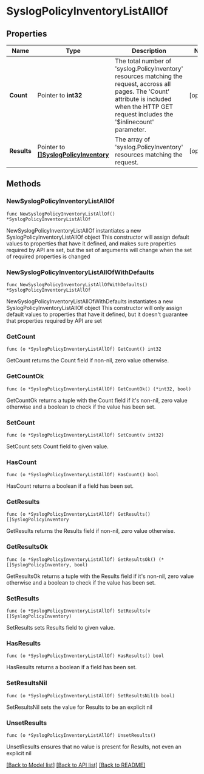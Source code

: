 # SyslogPolicyInventoryListAllOf

## Properties

Name | Type | Description | Notes
------------ | ------------- | ------------- | -------------
**Count** | Pointer to **int32** | The total number of &#39;syslog.PolicyInventory&#39; resources matching the request, accross all pages. The &#39;Count&#39; attribute is included when the HTTP GET request includes the &#39;$inlinecount&#39; parameter. | [optional] 
**Results** | Pointer to [**[]SyslogPolicyInventory**](SyslogPolicyInventory.md) | The array of &#39;syslog.PolicyInventory&#39; resources matching the request. | [optional] 

## Methods

### NewSyslogPolicyInventoryListAllOf

`func NewSyslogPolicyInventoryListAllOf() *SyslogPolicyInventoryListAllOf`

NewSyslogPolicyInventoryListAllOf instantiates a new SyslogPolicyInventoryListAllOf object
This constructor will assign default values to properties that have it defined,
and makes sure properties required by API are set, but the set of arguments
will change when the set of required properties is changed

### NewSyslogPolicyInventoryListAllOfWithDefaults

`func NewSyslogPolicyInventoryListAllOfWithDefaults() *SyslogPolicyInventoryListAllOf`

NewSyslogPolicyInventoryListAllOfWithDefaults instantiates a new SyslogPolicyInventoryListAllOf object
This constructor will only assign default values to properties that have it defined,
but it doesn't guarantee that properties required by API are set

### GetCount

`func (o *SyslogPolicyInventoryListAllOf) GetCount() int32`

GetCount returns the Count field if non-nil, zero value otherwise.

### GetCountOk

`func (o *SyslogPolicyInventoryListAllOf) GetCountOk() (*int32, bool)`

GetCountOk returns a tuple with the Count field if it's non-nil, zero value otherwise
and a boolean to check if the value has been set.

### SetCount

`func (o *SyslogPolicyInventoryListAllOf) SetCount(v int32)`

SetCount sets Count field to given value.

### HasCount

`func (o *SyslogPolicyInventoryListAllOf) HasCount() bool`

HasCount returns a boolean if a field has been set.

### GetResults

`func (o *SyslogPolicyInventoryListAllOf) GetResults() []SyslogPolicyInventory`

GetResults returns the Results field if non-nil, zero value otherwise.

### GetResultsOk

`func (o *SyslogPolicyInventoryListAllOf) GetResultsOk() (*[]SyslogPolicyInventory, bool)`

GetResultsOk returns a tuple with the Results field if it's non-nil, zero value otherwise
and a boolean to check if the value has been set.

### SetResults

`func (o *SyslogPolicyInventoryListAllOf) SetResults(v []SyslogPolicyInventory)`

SetResults sets Results field to given value.

### HasResults

`func (o *SyslogPolicyInventoryListAllOf) HasResults() bool`

HasResults returns a boolean if a field has been set.

### SetResultsNil

`func (o *SyslogPolicyInventoryListAllOf) SetResultsNil(b bool)`

 SetResultsNil sets the value for Results to be an explicit nil

### UnsetResults
`func (o *SyslogPolicyInventoryListAllOf) UnsetResults()`

UnsetResults ensures that no value is present for Results, not even an explicit nil

[[Back to Model list]](../README.md#documentation-for-models) [[Back to API list]](../README.md#documentation-for-api-endpoints) [[Back to README]](../README.md)


